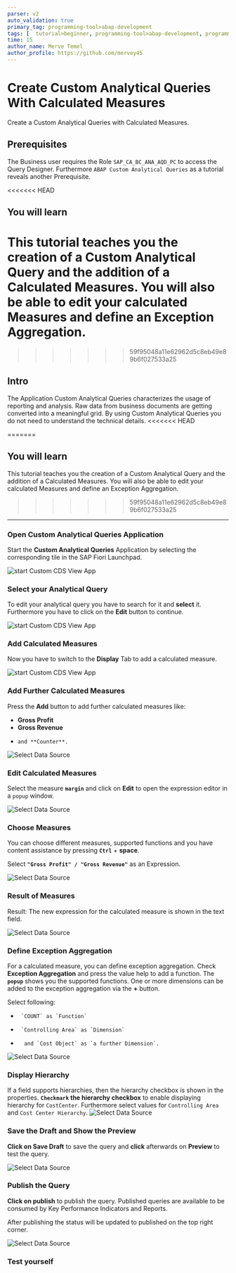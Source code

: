 ```yaml
---
parser: v2
auto_validation: true
primary_tag: programming-tool>abap-development
tags: [  tutorial>beginner, programming-tool>abap-development, programming-tool>abap-extensibility ]
time: 15
author_name: Merve Temel
author_profile: https://github.com/mervey45
---
```


# Create Custom Analytical Queries With Calculated Measures
<!-- description --> Create a Custom Analytical Queries with Calculated Measures.

## Prerequisites  
The Business user requires the Role `SAP_CA_BC_ANA_AQD_PC` to access the Query Designer.
Furthermore `ABAP Custom Analytical Queries` as a tutorial reveals another Prerequisite.

<<<<<<< HEAD
## You will learn  
This tutorial teaches you the creation of a Custom Analytical Query and the addition of a Calculated Measures. You will also be able to edit your calculated Measures and define an Exception Aggregation.
=======
>>>>>>> 59f95048a11e62962d5c8eb49e89b6f027533a25

## Intro
The Application Custom Analytical Queries characterizes the usage of reporting and analysis.
Raw data from business documents are getting converted into a meaningful grid.
By using Custom Analytical Queries you do not need to understand the technical details.
<<<<<<< HEAD

=======
## You will learn  
This tutorial teaches you the creation of a Custom Analytical Query and the addition of a Calculated Measures. You will also be able to edit your calculated Measures and define an Exception Aggregation.
>>>>>>> 59f95048a11e62962d5c8eb49e89b6f027533a25

---
### Open Custom Analytical Queries Application

Start the **Custom Analytical Queries** Application by selecting the corresponding tile in the SAP Fiori Launchpad.

![start Custom CDS View App](FLP.png)


### Select your Analytical Query

To edit your analytical query you have to search for it and **select** it.
Furthermore you have to click on the **Edit** button to continue.

![start Custom CDS View App](select.png)


### Add Calculated Measures

Now you have to switch to the **Display** Tab to add a calculated measure.

![start Custom CDS View App](calculated-measures.png)


### Add Further Calculated Measures

Press the **Add** button to add further calculated measures like:

-    **Gross Profit**
-    **Gross Revenue**
-     and **Counter**.

![Select Data Source](further-measures.png)


### Edit Calculated Measures

Select the measure **`margin`** and click on **Edit** to open the expression editor in a `popup` window.

![Select Data Source](calculated-measures2.png)


### Choose Measures

You can choose different measures, supported functions and you have content assistance by pressing **`Ctrl`** + **space**.

Select **`"Gross Profit" / "Gross Revenue"`** as an Expression.

![Select Data Source](calculated-measures3.png)


### Result of Measures


Result:
The new expression for the calculated measure is shown in the text field.

![Select Data Source](calculated-measures4.png)


### Define Exception Aggregation

For a calculated measure, you can define exception aggregation. Check **Exception Aggregation** and press the value help to add a function. The **`popup`** shows you the supported functions. One or more dimensions can be added to the exception aggregation via the **+** button.

Select following:

-      `COUNT` as `Function`
-      `Controlling Area` as `Dimension`
-       and `Cost Object` as `a further Dimension`.

![Select Data Source](calculated-measures5.png)


### Display Hierarchy

If a field supports hierarchies, then the hierarchy checkbox is shown in the properties.
**`Checkmark` the hierarchy checkbox** to enable displaying hierarchy for `CostCenter`.
Furthermore select values for `Controlling Area` and `Cost Center Hierarchy`.
![Select Data Source](costcenter.png)


### Save the Draft and Show the Preview

**Click on Save Draft** to save the query and **click** afterwards on **Preview** to test the query.

![Select Data Source](save.png)


### Publish the Query

**Click on publish** to publish the query. Published queries are available to be consumed by Key Performance Indicators and Reports.  

After publishing the status will be updated to published on the top right corner.

![Select Data Source](publish.png)


### Test yourself



